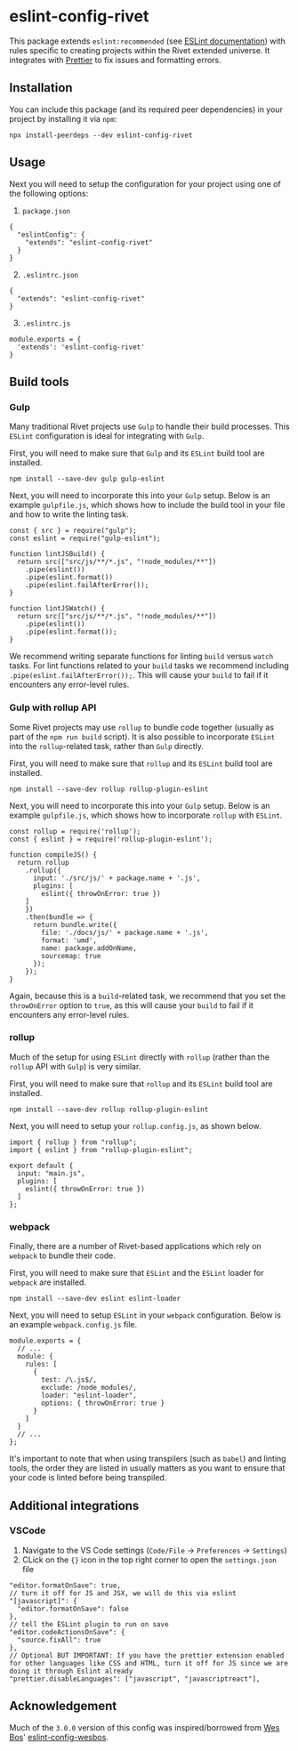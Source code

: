 # eslint-config-rivet
This package extends `eslint:recommended` (see [ESLint documentation](https://eslint.org/docs/user-guide/configuring#using-eslintrecommended)) with rules specific to creating projects within the Rivet extended universe. It integrates with [Prettier](https://prettier.io/) to fix issues and formatting errors.

## Installation

You can include this package (and its required peer dependencies) in your project by installing it via `npm`:
```
npx install-peerdeps --dev eslint-config-rivet
```

## Usage

Next you will need to setup the configuration for your project using one of the following options:

1. `package.json`

```
{
  "eslintConfig": {
    "extends": "eslint-config-rivet"
  }
}
```

2. `.eslintrc.json`

```
{
  "extends": "eslint-config-rivet"
}
```

3. `.eslintrc.js`

```
module.exports = {
  'extends': 'eslint-config-rivet'
}
```

## Build tools

### Gulp
Many traditional Rivet projects use `Gulp` to handle their build processes. This `ESLint` configuration is ideal for integrating with `Gulp`.

First, you will need to make sure that `Gulp` and its `ESLint` build tool are installed.

```
npm install --save-dev gulp gulp-eslint
```

Next, you will need to incorporate this into your `Gulp` setup. Below is an example `gulpfile.js`, which shows how to include the build tool in your file and how to write the linting task.

```
const { src } = require("gulp");
const eslint = require("gulp-eslint");

function lintJSBuild() {
  return src(["src/js/**/*.js", "!node_modules/**"])
    .pipe(eslint())
    .pipe(eslint.format())
    .pipe(eslint.failAfterError());
}

function lintJSWatch() {
  return src(["src/js/**/*.js", "!node_modules/**"])
    .pipe(eslint())
    .pipe(eslint.format());
}

```

We recommend writing separate functions for linting `build` versus `watch` tasks. For lint functions related to your `build` tasks we recommend including `.pipe(eslint.failAfterError());`. This will cause your `build` to fail if it encounters any error-level rules.

### Gulp with rollup API
Some Rivet projects may use `rollup` to bundle code together (usually as part of the `npm run build` script). It is also possible to incorporate `ESLint` into the `rollup`-related task, rather than `Gulp` directly.

First, you will need to make sure that `rollup` and its `ESLint` build tool are installed.

```
npm install --save-dev rollup rollup-plugin-eslint
```

Next, you will need to incorporate this into your `Gulp` setup. Below is an example `gulpfile.js`, which shows how to incorporate `rollup` with `ESLint`.

```
const rollup = require('rollup');
const { eslint } = require('rollup-plugin-eslint');

function compileJS() {
  return rollup
    .rollup({
      input: './src/js/' + package.name + '.js',
      plugins: [
        eslint({ throwOnError: true })
    ]
    })
    .then(bundle => {
      return bundle.write({
        file: './docs/js/' + package.name + '.js',
        format: 'umd',
        name: package.addOnName,
        sourcemap: true
      });
    });
}

```

Again, because this is a `build`-related task, we recommend that you set the `throwOnError` option to `true`, as this will cause your `build` to fail if it encounters any error-level rules.

### rollup
Much of the setup for using `ESLint` directly with `rollup` (rather than the `rollup` API with `Gulp`) is very similar.

First, you will need to make sure that `rollup` and its `ESLint` build tool are installed.

```
npm install --save-dev rollup rollup-plugin-eslint
```

Next, you will need to setup your `rollup.config.js`, as shown below.

```
import { rollup } from "rollup";
import { eslint } from "rollup-plugin-eslint";

export default {
  input: "main.js",
  plugins: [
    eslint({ throwOnError: true })
  ]
};
```

### webpack
Finally, there are a number of Rivet-based applications which rely on `webpack` to bundle their code.

First, you will need to make sure that `ESLint` and the `ESLint` loader for `webpack` are installed.

```
npm install --save-dev eslint eslint-loader
```

Next, you will need to setup `ESLint` in your `webpack` configuration. Below is an example `webpack.config.js` file.

```
module.exports = {
  // ...
  module: {
    rules: [
      {
        test: /\.js$/,
        exclude: /node_modules/,
        loader: "eslint-loader",
        options: { throwOnError: true }
      }
    ]
  }
  // ...
};

```

It's important to note that when using transpilers (such as `babel`) and linting tools, the order they are listed in usually matters as you want to ensure that your code is linted before being transpiled.

## Additional integrations

### VSCode

1. Navigate to the VS Code settings (`Code/File` -> `Preferences` -> `Settings`)
1. CLick on the `{}` icon in the top right corner to open the `settings.json` file

```
"editor.formatOnSave": true,
// turn it off for JS and JSX, we will do this via eslint
"[javascript]": {
  "editor.formatOnSave": false
},
// tell the ESLint plugin to run on save
"editor.codeActionsOnSave": {
  "source.fixAll": true
},
// Optional BUT IMPORTANT: If you have the prettier extension enabled for other languages like CSS and HTML, turn it off for JS since we are doing it through Eslint already
"prettier.disableLanguages": ["javascript", "javascriptreact"],
```

## Acknowledgement

Much of the `3.0.0` version of this config was inspired/borrowed from [Wes Bos](https://wesbos.com/)' [eslint-config-wesbos](https://github.com/wesbos/eslint-config-wesbos).